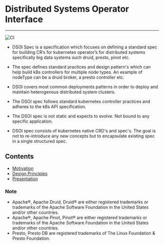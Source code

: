 # Distributed Systems Operator Interface
-----------------------------------------------------------------------------------------------
![CI](https://github.com/servicemeshinterface/smi-spec/workflows/CI/badge.svg)

- DSOI Spec is a specification which focuses on defining a standard spec for building CR’s for kubernetes operator’s for distributed systems specifically big data systems such druid, presto, pinot etc.

- The spec defines standard practices and design pattern's which can help build k8s controllers for multiple node types. An example of nodeType can be a druid broker, a presto controller etc.

- DSOI covers most common deployments patterns in order to deploy and maintain heterogenous distributed system clusters.

- The DSOI spec follows standard kubernetes controller practices and adheres to the k8s API specification.

- The DSOI spec is not static and expects to evolve. Not bound to any specific application.

- DSOI spec consists of kubernetes native CRD's and spec's. The goal is not to re-introduce any new concepts but to encapsulate existing spec in a single structured spec.

## Contents

- [Motivation](MOTIVATION.md)
- [Design Principles](PRINCIPLES.md) 
- [Presentation](https://docs.google.com/presentation/d/15BXVpppKGI5S3nR87C6aS6-WlkuqC9MCITNU6ff-xmY/edit?usp=sharing)
 
### Note
- Apache®, Apache Druid, Druid® are either registered trademarks or trademarks of the Apache Software Foundation in the United States and/or other countries.
- Apache®, Apache Pinot, Pinot® are either registered trademarks or trademarks of the Apache Software Foundation in the United States and/or other countries.
- Presto, Presto DB are registered trademarks of The Linux Foundation & Presto Foundation.
